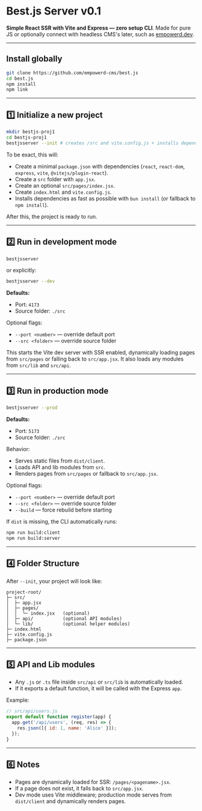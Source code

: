 # Best.js Server v0.1

**Simple React SSR with Vite and Express — zero setup CLI**. Made for pure JS or optionally connect with headless CMS's later, such as [empowerd.dev](https://empowerd.dev). 

---

## Install globally

```bash
git clone https://github.com/empowerd-cms/best.js
cd best.js
npm install
npm link
```

---

## 1️⃣ Initialize a new project

```bash
mkdir bestjs-proj1
cd bestjs-proj1
bestjsserver --init # creates /src and vite.config.js + installs dependencies
```

To be exact, this will:

* Create a minimal `package.json` with dependencies (`react`, `react-dom`, `express`, `vite`, `@vitejs/plugin-react`).
* Create a `src` folder with `app.jsx`.
* Create an optional `src/pages/index.jsx`.
* Create `index.html` and `vite.config.js`.
* Installs dependencies as fast as possible with `bun install` (or fallback to `npm install`).

After this, the project is ready to run.

---

## 2️⃣ Run in development mode

```bash
bestjsserver
```

or explicitly:

```bash
bestjsserver --dev
```

**Defaults:**

* Port: `4173`
* Source folder: `./src`

Optional flags:

* `--port <number>` — override default port
* `--src <folder>` — override source folder

This starts the Vite dev server with SSR enabled, dynamically loading pages from `src/pages` or falling back to `src/app.jsx`. It also loads any modules from `src/lib` and `src/api`.

---

## 3️⃣ Run in production mode

```bash
bestjsserver --prod
```

**Defaults:**

* Port: `5173`
* Source folder: `./src`

Behavior:

* Serves static files from `dist/client`.
* Loads API and lib modules from `src`.
* Renders pages from `src/pages` or fallback to `src/app.jsx`.

Optional flags:

* `--port <number>` — override default port
* `--src <folder>` — override source folder
* `--build` — force rebuild before starting

If `dist` is missing, the CLI automatically runs:

```bash
npm run build:client
npm run build:server
```

---

## 4️⃣ Folder Structure

After `--init`, your project will look like:

```
project-root/
├─ src/
│  ├─ app.jsx
│  ├─ pages/
│  │  └─ index.jsx   (optional)
│  ├─ api/           (optional API modules)
│  └─ lib/           (optional helper modules)
├─ index.html
├─ vite.config.js
├─ package.json
```

---

## 5️⃣ API and Lib modules

* Any `.js` or `.ts` file inside `src/api` or `src/lib` is automatically loaded.
* If it exports a default function, it will be called with the Express `app`.

Example:

```js
// src/api/users.js
export default function register(app) {
  app.get('/api/users', (req, res) => {
    res.json([{ id: 1, name: 'Alice' }]);
  });
}
```

---

## 6️⃣ Notes

* Pages are dynamically loaded for SSR: `/pages/<pagename>.jsx`.
* If a page does not exist, it falls back to `src/app.jsx`.
* Dev mode uses Vite middleware; production mode serves from `dist/client` and dynamically renders pages.

